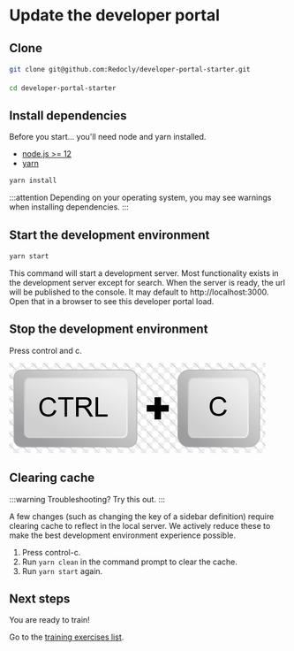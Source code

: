 # Update the developer portal

## Clone

```bash
git clone git@github.com:Redocly/developer-portal-starter.git

cd developer-portal-starter
```

## Install dependencies

Before you start... you'll need node and yarn installed.
- [node.js >= 12](https://nodejs.org/en/)
- [yarn](https://yarnpkg.com/en/)

```bash
yarn install
```

:::attention
Depending on your operating system, you may see warnings when installing dependencies.
:::

## Start the development environment

```bash
yarn start
```

This command will start a development server.
Most functionality exists in the development server except for search.
When the server is ready, the url will be published to the console.
It may default to http://localhost:3000.
Open that in a browser to see this developer portal load.

## Stop the development environment

Press control and c.

![control-c](ctrl-c.png)

## Clearing cache

:::warning
Troubleshooting? Try this out.
:::

A few changes (such as changing the key of a sidebar definition) require clearing cache to reflect in the local server.
We actively reduce these to make the best development environment experience possible.

1. Press control-c.
1. Run `yarn clean` in the command prompt to clear the cache.
1. Run `yarn start` again.


## Next steps

You are ready to train!

Go to the [training exercises list](index.md).
